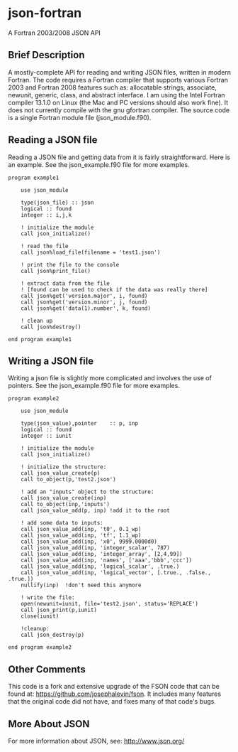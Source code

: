 json-fortran
============

A Fortran 2003/2008 JSON API

Brief Description
---------------

A mostly-complete API for reading and writing JSON files, written in modern Fortran.  The code requires a Fortran compiler that supports various Fortran 2003 and Fortran 2008 features such as: allocatable strings, associate, newunit, generic, class, and abstract interface.  I am using the Intel Fortran compiler 13.1.0 on Linux (the Mac and PC versions should also work fine).  It does not currently compile with the gnu gfortran compiler.  The source code is a single Fortran module file (json_module.f90).

Reading a JSON file
---------------

Reading a JSON file and getting data from it is fairly straightforward.  Here is an example.  See the json_example.f90 file for more examples.

    program example1

        use json_module

        type(json_file) :: json
        logical :: found
        integer :: i,j,k

        ! initialize the module
        call json_initialize()

        ! read the file
        call json%load_file(filename = 'test1.json')

        ! print the file to the console
        call json%print_file()

        ! extract data from the file
        ! [found can be used to check if the data was really there]
        call json%get('version.major', i, found)
        call json%get('version.minor', j, found)
        call json%get('data(1).number', k, found)

        ! clean up
        call json%destroy()

    end program example1


Writing a JSON file
---------------

Writing a json file is slightly more complicated and involves the use of pointers.  See the json_example.f90 file for more examples.

    program example2

        use json_module

        type(json_value),pointer	:: p, inp
        logical :: found
        integer :: iunit

        ! initialize the module
        call json_initialize()

        ! initialize the structure:
        call json_value_create(p)
        call to_object(p,'test2.json')

        ! add an "inputs" object to the structure:
        call json_value_create(inp)
        call to_object(inp,'inputs')
        call json_value_add(p, inp) !add it to the root
    
        ! add some data to inputs:
        call json_value_add(inp, 't0', 0.1_wp)
        call json_value_add(inp, 'tf', 1.1_wp)
        call json_value_add(inp, 'x0', 9999.0000d0)
        call json_value_add(inp, 'integer_scalar', 787)
        call json_value_add(inp, 'integer_array', [2,4,99])
        call json_value_add(inp, 'names', ['aaa','bbb','ccc'])
        call json_value_add(inp, 'logical_scalar', .true.)
        call json_value_add(inp, 'logical_vector', [.true., .false., .true.])
        nullify(inp)  !don't need this anymore
      	
        ! write the file:
        open(newunit=iunit, file='test2.json', status='REPLACE')
        call json_print(p,iunit)
        close(iunit)

        !cleanup:
        call json_destroy(p)
    
    end program example2

Other Comments
---------------

This code is a fork and extensive upgrade of the FSON code that can be found at: <https://github.com/josephalevin/fson>.  It includes many features that the original code did not have, and fixes many of that code's bugs.

More About JSON
------------
For more information about JSON, see: <http://www.json.org/> 
